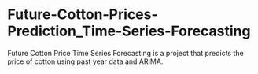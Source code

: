 # Future-Cotton-Prices-Prediction_Time-Series-Forecasting

Future Cotton Price Time Series Forecasting is a project that predicts the price of cotton using past year data and ARIMA.
